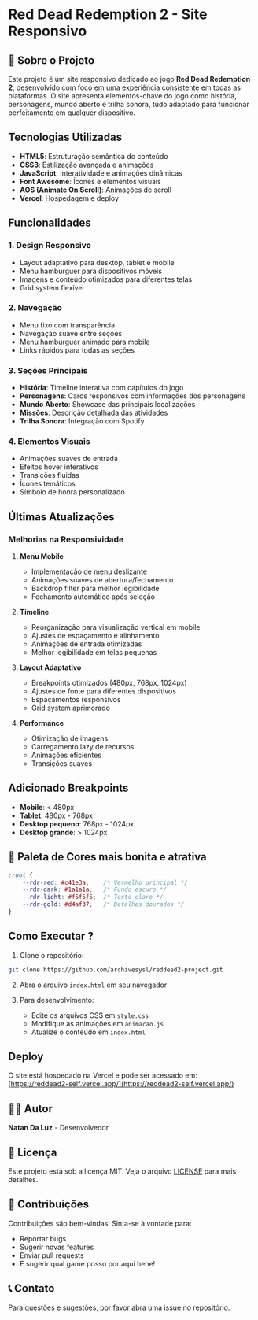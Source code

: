 # Red Dead Redemption 2 - Site Responsivo

## 📱 Sobre o Projeto

Este projeto é um site responsivo dedicado ao jogo **Red Dead Redemption 2**, desenvolvido com foco em uma experiência consistente em todas as plataformas. O site apresenta elementos-chave do jogo como história, personagens, mundo aberto e trilha sonora, tudo adaptado para funcionar perfeitamente em qualquer dispositivo.

##  Tecnologias Utilizadas

- **HTML5**: Estruturação semântica do conteúdo
- **CSS3**: Estilização avançada e animações
- **JavaScript**: Interatividade e animações dinâmicas
- **Font Awesome**: Ícones e elementos visuais
- **AOS (Animate On Scroll)**: Animações de scroll
- **Vercel**: Hospedagem e deploy

## Funcionalidades

### 1. Design Responsivo
- Layout adaptativo para desktop, tablet e mobile
- Menu hamburguer para dispositivos móveis
- Imagens e conteúdo otimizados para diferentes telas
- Grid system flexível

### 2. Navegação
- Menu fixo com transparência
- Navegação suave entre seções
- Menu hamburguer animado para mobile
- Links rápidos para todas as seções

### 3. Seções Principais
- **História**: Timeline interativa com capítulos do jogo
- **Personagens**: Cards responsivos com informações dos personagens
- **Mundo Aberto**: Showcase das principais localizações
- **Missões**: Descrição detalhada das atividades
- **Trilha Sonora**: Integração com Spotify

### 4. Elementos Visuais
- Animações suaves de entrada
- Efeitos hover interativos
- Transições fluidas
- Ícones temáticos
- Símbolo de honra personalizado

##  Últimas Atualizações

### Melhorias na Responsividade
1. **Menu Mobile**
   - Implementação de menu deslizante
   - Animações suaves de abertura/fechamento
   - Backdrop filter para melhor legibilidade
   - Fechamento automático após seleção

2. **Timeline**
   - Reorganização para visualização vertical em mobile
   - Ajustes de espaçamento e alinhamento
   - Animações de entrada otimizadas
   - Melhor legibilidade em telas pequenas

3. **Layout Adaptativo**
   - Breakpoints otimizados (480px, 768px, 1024px)
   - Ajustes de fonte para diferentes dispositivos
   - Espaçamentos responsivos
   - Grid system aprimorado

4. **Performance**
   - Otimização de imagens
   - Carregamento lazy de recursos
   - Animações eficientes
   - Transições suaves

## Adicionado Breakpoints

- **Mobile**: < 480px
- **Tablet**: 480px - 768px
- **Desktop pequeno**: 768px - 1024px
- **Desktop grande**: > 1024px

## 🎨 Paleta de Cores mais bonita e atrativa

```css
:root {
    --rdr-red: #c41e3a;    /* Vermelho principal */
    --rdr-dark: #1a1a1a;   /* Fundo escuro */
    --rdr-light: #f5f5f5;  /* Texto claro */
    --rdr-gold: #d4af37;   /* Detalhes dourados */
}
```

##  Como Executar ?

1. Clone o repositório:
```bash
git clone https://github.com/archivesysl/reddead2-project.git
```

2. Abra o arquivo `index.html` em seu navegador

3. Para desenvolvimento:
   - Edite os arquivos CSS em `style.css`
   - Modifique as animações em `animacao.js`
   - Atualize o conteúdo em `index.html`

## Deploy

O site está hospedado na Vercel e pode ser acessado em:
[https://reddead2-self.vercel.app/](https://reddead2-self.vercel.app/)

## 👨‍💻 Autor

**Natan Da Luz** - Desenvolvedor

## 📄 Licença

Este projeto está sob a licença MIT. Veja o arquivo [LICENSE](LICENSE) para mais detalhes.

## 🤝 Contribuições

Contribuições são bem-vindas! Sinta-se à vontade para:
- Reportar bugs
- Sugerir novas features
- Enviar pull requests
- E sugerir qual game posso por aqui hehe!

## 📞 Contato

Para questões e sugestões, por favor abra uma issue no repositório.
